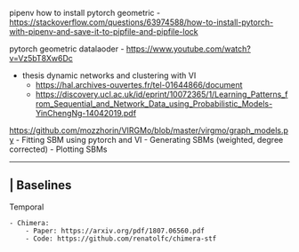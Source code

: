 pipenv how to install pytorch geometric
    - https://stackoverflow.com/questions/63974588/how-to-install-pytorch-with-pipenv-and-save-it-to-pipfile-and-pipfile-lock

pytorch geometric datalaoder
    - https://www.youtube.com/watch?v=Vz5bT8Xw6Dc

- thesis dynamic networks and clustering with VI
    - https://hal.archives-ouvertes.fr/tel-01644866/document
    - https://discovery.ucl.ac.uk/id/eprint/10072365/1/Learning_Patterns_from_Sequential_and_Network_Data_using_Probabilistic_Models-YinChengNg-14042019.pdf


https://github.com/mozzhorin/VIRGMo/blob/master/virgmo/graph_models.py
    - Fitting SBM using pytorch and VI
    - Generating SBMs (weighted, degree corrected)
    - Plotting SBMs


-----------------
| Baselines
-----------------

Temporal

    - Chimera:
        - Paper: https://arxiv.org/pdf/1807.06560.pdf
        - Code: https://github.com/renatolfc/chimera-stf